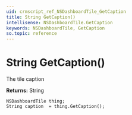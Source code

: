 ```yaml
---
uid: crmscript_ref_NSDashboardTile_GetCaption
title: String GetCaption()
intellisense: NSDashboardTile.GetCaption
keywords: NSDashboardTile, GetCaption
so.topic: reference
---
```


# String GetCaption()

The tile caption

**Returns:** String

```crmscript
NSDashboardTile thing;
String caption  = thing.GetCaption();
```


